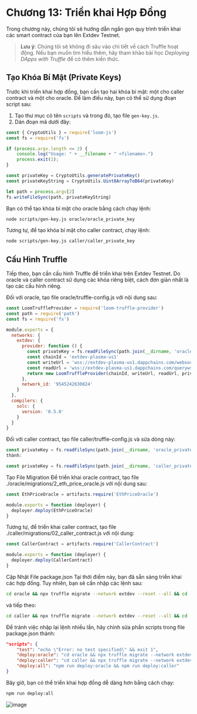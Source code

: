 # Chương 13: Triển khai Hợp Đồng

Trong chương này, chúng tôi sẽ hướng dẫn ngắn gọn quy trình triển khai các smart contract của bạn lên Extdev Testnet.

> **Lưu ý**: Chúng tôi sẽ không đi sâu vào chi tiết về cách Truffle hoạt động. Nếu bạn muốn tìm hiểu thêm, hãy tham khảo bài học *Deploying DApps with Truffle* để có thêm kiến thức.

## Tạo Khóa Bí Mật (Private Keys)

Trước khi triển khai hợp đồng, bạn cần tạo hai khóa bí mật: một cho caller contract và một cho oracle. Để làm điều này, bạn có thể sử dụng đoạn script sau:

1. Tạo thư mục có tên `scripts` và trong đó, tạo file `gen-key.js`.
2. Dán đoạn mã dưới đây:

```javascript
const { CryptoUtils } = require('loom-js')
const fs = require('fs')

if (process.argv.length <= 2) {
    console.log("Usage: " + __filename + " <filename>.")
    process.exit(1);
}

const privateKey = CryptoUtils.generatePrivateKey()
const privateKeyString = CryptoUtils.Uint8ArrayToB64(privateKey)

let path = process.argv[2]
fs.writeFileSync(path, privateKeyString)
 ````
Bạn có thể tạo khóa bí mật cho oracle bằng cách chạy lệnh:
```bash
node scripts/gen-key.js oracle/oracle_private_key

```
Tương tự, để tạo khóa bí mật cho caller contract, chạy lệnh:
```bash
node scripts/gen-key.js caller/caller_private_key

```
## Cấu Hình Truffle
Tiếp theo, bạn cần cấu hình Truffle để triển khai trên Extdev Testnet. Do oracle và caller contract sử dụng các khóa riêng biệt, cách đơn giản nhất là tạo các cấu hình riêng.

Đối với oracle, tạo file oracle/truffle-config.js với nội dung sau:
``` javascript
const LoomTruffleProvider = require('loom-truffle-provider')
const path = require('path')
const fs = require('fs')

module.exports = {
  networks: {
    extdev: {
      provider: function () {
        const privateKey = fs.readFileSync(path.join(__dirname, 'oracle_private_key'), 'utf-8')
        const chainId = 'extdev-plasma-us1'
        const writeUrl = 'wss://extdev-plasma-us1.dappchains.com/websocket'
        const readUrl = 'wss://extdev-plasma-us1.dappchains.com/queryws'
        return new LoomTruffleProvider(chainId, writeUrl, readUrl, privateKey)
      },
      network_id: '9545242630824'
    }
  },
  compilers: {
    solc: {
      version: '0.5.0'
    }
  }
}
```
Đối với caller contract, tạo file caller/truffle-config.js và sửa dòng này:
```javascript
const privateKey = fs.readFileSync(path.join(__dirname, 'oracle_private_key'), 'utf-8')
thành:
```
```javascript
const privateKey = fs.readFileSync(path.join(__dirname, 'caller_private_key'), 'utf-8')
```
Tạo File Migration
Để triển khai oracle contract, tạo file ./oracle/migrations/2_eth_price_oracle.js với nội dung sau:

```javascript
const EthPriceOracle = artifacts.require('EthPriceOracle')

module.exports = function (deployer) {
  deployer.deploy(EthPriceOracle)
}
```
Tương tự, để triển khai caller contract, tạo file ./caller/migrations/02_caller_contract.js với nội dung:

```javascript
const CallerContract = artifacts.require('CallerContract')

module.exports = function (deployer) {
  deployer.deploy(CallerContract)
}
```
Cập Nhật File package.json
Tại thời điểm này, bạn đã sẵn sàng triển khai các hợp đồng. Tuy nhiên, bạn sẽ cần nhập các lệnh sau:

```bash
cd oracle && npx truffle migrate --network extdev --reset --all && cd ..
```
và tiếp theo:
```bash
cd caller && npx truffle migrate --network extdev --reset --all && cd ..
```
Để tránh việc nhập lại lệnh nhiều lần, hãy chỉnh sửa phần scripts trong file package.json thành:

```json
"scripts": {
    "test": "echo \"Error: no test specified\" && exit 1",
    "deploy:oracle": "cd oracle && npx truffle migrate --network extdev --reset --all && cd ..",
    "deploy:caller": "cd caller && npx truffle migrate --network extdev --reset --all && cd ..",
    "deploy:all": "npm run deploy:oracle && npm run deploy:caller"
}
```
Bây giờ, bạn có thể triển khai hợp đồng dễ dàng hơn bằng cách chạy:

```bash
npm run deploy:all
```
![image](https://github.com/user-attachments/assets/55065f81-bbf5-4291-8f9d-b02083a586f8)
